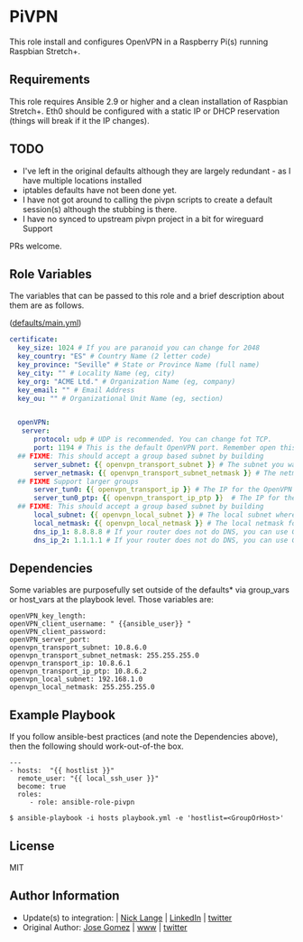 PiVPN
=========

This role install and configures OpenVPN in a Raspberry Pi(s) running Raspbian Stretch+.

Requirements
------------

This role requires Ansible 2.9 or higher and a clean installation of Raspbian Stretch+.
Eth0 should be configured with a static IP or DHCP reservation (things will break if it the IP changes).

TODO
--------------
  * I've left in the original defaults although they are largely redundant - as I have multiple locations installed
  * iptables defaults have not been done yet.
  * I have not got around to calling the pivpn scripts to create a default session(s) although the stubbing is there.
  * I have no synced to upstream pivpn project in a bit for wireguard Support

PRs welcome.

Role Variables
--------------
The variables that can be passed to this role and a brief description about
them are as follows.

([defaults/main.yml](defaults/main.yml))

```yaml
certificate:
  key_size: 1024 # If you are paranoid you can change for 2048
  key_country: "ES" # Country Name (2 letter code)
  key_province: "Seville" # State or Province Name (full name)
  key_city: "" # Locality Name (eg, city)
  key_org: "ACME Ltd." # Organization Name (eg, company)
  key_email: "" # Email Address
  key_ou: "" # Organizational Unit Name (eg, section)


  openVPN:
   server:
      protocol: udp # UDP is recommended. You can change fot TCP.
      port: 1194 # This is the default OpenVPN port. Remember open this port in your router to allow the VPN connection from Internet.
  ## FIXME: This should accept a group based subnet by building
      server_subnet: {{ openvpn_transport_subnet }} # The subnet you want to use for the OpenVPN clients
      server_netmask: {{ openvpn_transport_subnet_netmask }} # The netmask for the OpenVPN client subnet
  ## FIXME Support larger groups
      server_tun0: {{ openvpn_transport_ip }} # The IP for the OpenVPN tunnel interface
      server_tun0_ptp: {{ openvpn_transport_ip_ptp }}  # The IP for the OpenVPN tunnel point-to-point alias
  ## FIXME: This should accept a group based subnet by building
      local_subnet: {{ openvpn_local_subnet }} # The local subnet where the Raspberry Pi is connected
      local_netmask: {{ openvpn_local_netmask }} # The local netmask for the Raspberry Pi subnet
      dns_ip_1: 8.8.8.8 # If your router does not do DNS, you can use Google DNS 8.8.8.8
      dns_ip_2: 1.1.1.1 # If your router does not do DNS, you can use Google DNS 8.8.8.8

```

Dependencies
------------
Some variables are purposefully set outside of the defaults* via group_vars or host_vars at the playbook level. Those variables are:

```
openVPN_key_length:
openVPN_client_username: " {{ansible_user}} "
openVPN_client_password:
openVPN_server_port:
openvpn_transport_subnet: 10.8.6.0
openvpn_transport_subnet_netmask: 255.255.255.0
openvpn_transport_ip: 10.8.6.1
openvpn_transport_ip_ptp: 10.8.6.2
openvpn_local_subnet: 192.168.1.0
openvpn_local_netmask: 255.255.255.0
```

Example Playbook
----------------

If you follow ansible-best practices (and note the Dependencies above), then the following should work-out-of-the box.

```
---
- hosts:  "{{ hostlist }}"
  remote_user: "{{ local_ssh_user }}"
  become: true
  roles:
     - role: ansible-role-pivpn
```

```
$ ansible-playbook -i hosts playbook.yml -e 'hostlist=<GroupOrHost>'

```
License
-------
MIT

Author Information
------------------
* Update(s) to integration: | [Nick Lange](https://github.com/NickJLange) | [LinkedIn](https://www.linkedin.com/in/nicklange/) | [twitter](https://twitter.com/nickjlange)
* Original Author: [Jose Gomez](https://github.com/pipoe2h) | [www](http://www.joseluisgomez.com) | [twitter](http://twitter.com/pipoe2h)
